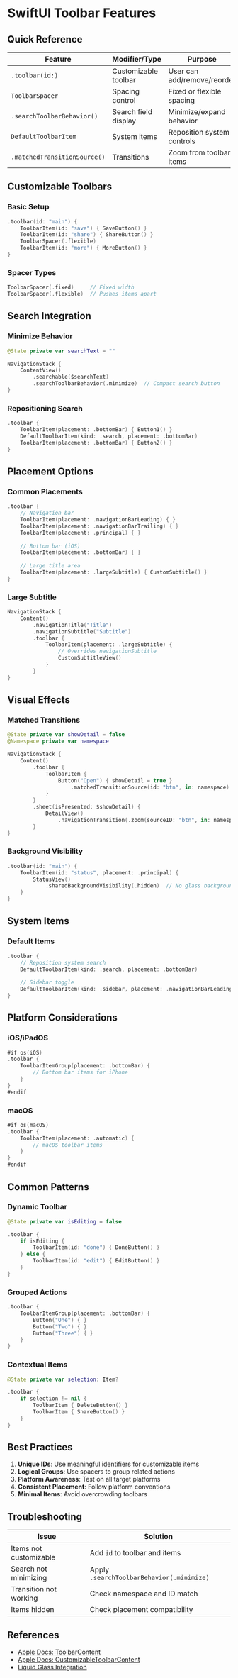 # SwiftUI Toolbar Features

## Quick Reference

| Feature | Modifier/Type | Purpose |
|---------|--------------|---------|
| `.toolbar(id:)` | Customizable toolbar | User can add/remove/reorder |
| `ToolbarSpacer` | Spacing control | Fixed or flexible spacing |
| `.searchToolbarBehavior()` | Search field display | Minimize/expand behavior |
| `DefaultToolbarItem` | System items | Reposition system controls |
| `.matchedTransitionSource()` | Transitions | Zoom from toolbar items |

## Customizable Toolbars

### Basic Setup
```swift
.toolbar(id: "main") {
    ToolbarItem(id: "save") { SaveButton() }
    ToolbarItem(id: "share") { ShareButton() }
    ToolbarSpacer(.flexible)
    ToolbarItem(id: "more") { MoreButton() }
}
```

### Spacer Types
```swift
ToolbarSpacer(.fixed)     // Fixed width
ToolbarSpacer(.flexible)  // Pushes items apart
```

## Search Integration

### Minimize Behavior
```swift
@State private var searchText = ""

NavigationStack {
    ContentView()
        .searchable($searchText)
        .searchToolbarBehavior(.minimize)  // Compact search button
}
```

### Repositioning Search
```swift
.toolbar {
    ToolbarItem(placement: .bottomBar) { Button1() }
    DefaultToolbarItem(kind: .search, placement: .bottomBar)
    ToolbarItem(placement: .bottomBar) { Button2() }
}
```

## Placement Options

### Common Placements
```swift
.toolbar {
    // Navigation bar
    ToolbarItem(placement: .navigationBarLeading) { }
    ToolbarItem(placement: .navigationBarTrailing) { }
    ToolbarItem(placement: .principal) { }
    
    // Bottom bar (iOS)
    ToolbarItem(placement: .bottomBar) { }
    
    // Large title area
    ToolbarItem(placement: .largeSubtitle) { CustomSubtitle() }
}
```

### Large Subtitle
```swift
NavigationStack {
    Content()
        .navigationTitle("Title")
        .navigationSubtitle("Subtitle")
        .toolbar {
            ToolbarItem(placement: .largeSubtitle) {
                // Overrides navigationSubtitle
                CustomSubtitleView()
            }
        }
}
```

## Visual Effects

### Matched Transitions
```swift
@State private var showDetail = false
@Namespace private var namespace

NavigationStack {
    Content()
        .toolbar {
            ToolbarItem {
                Button("Open") { showDetail = true }
                    .matchedTransitionSource(id: "btn", in: namespace)
            }
        }
        .sheet(isPresented: $showDetail) {
            DetailView()
                .navigationTransition(.zoom(sourceID: "btn", in: namespace))
        }
}
```

### Background Visibility
```swift
.toolbar(id: "main") {
    ToolbarItem(id: "status", placement: .principal) {
        StatusView()
            .sharedBackgroundVisibility(.hidden)  // No glass background
    }
}
```

## System Items

### Default Items
```swift
.toolbar {
    // Reposition system search
    DefaultToolbarItem(kind: .search, placement: .bottomBar)
    
    // Sidebar toggle
    DefaultToolbarItem(kind: .sidebar, placement: .navigationBarLeading)
}
```

## Platform Considerations

### iOS/iPadOS
```swift
#if os(iOS)
.toolbar {
    ToolbarItemGroup(placement: .bottomBar) {
        // Bottom bar items for iPhone
    }
}
#endif
```

### macOS
```swift
#if os(macOS)
.toolbar {
    ToolbarItem(placement: .automatic) {
        // macOS toolbar items
    }
}
#endif
```

## Common Patterns

### Dynamic Toolbar
```swift
@State private var isEditing = false

.toolbar {
    if isEditing {
        ToolbarItem(id: "done") { DoneButton() }
    } else {
        ToolbarItem(id: "edit") { EditButton() }
    }
}
```

### Grouped Actions
```swift
.toolbar {
    ToolbarItemGroup(placement: .bottomBar) {
        Button("One") { }
        Button("Two") { }
        Button("Three") { }
    }
}
```

### Contextual Items
```swift
@State private var selection: Item?

.toolbar {
    if selection != nil {
        ToolbarItem { DeleteButton() }
        ToolbarItem { ShareButton() }
    }
}
```

## Best Practices

1. **Unique IDs**: Use meaningful identifiers for customizable items
2. **Logical Groups**: Use spacers to group related actions
3. **Platform Awareness**: Test on all target platforms
4. **Consistent Placement**: Follow platform conventions
5. **Minimal Items**: Avoid overcrowding toolbars

## Troubleshooting

| Issue | Solution |
|-------|----------|
| Items not customizable | Add `id` to toolbar and items |
| Search not minimizing | Apply `.searchToolbarBehavior(.minimize)` |
| Transition not working | Check namespace and ID match |
| Items hidden | Check placement compatibility |

## References
- [Apple Docs: ToolbarContent](https://developer.apple.com/documentation/SwiftUI/ToolbarContent)
- [Apple Docs: CustomizableToolbarContent](https://developer.apple.com/documentation/SwiftUI/CustomizableToolbarContent)
- [Liquid Glass Integration](../liquid-glass/swiftui.md)